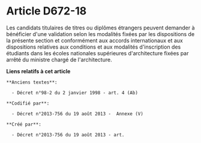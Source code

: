 # Article D672-18

Les candidats titulaires de titres ou diplômes étrangers peuvent demander à bénéficier d'une validation selon les modalités
fixées par les dispositions de la présente section et conformément aux accords internationaux et aux dispositions relatives
aux conditions et aux modalités d'inscription des étudiants dans les écoles nationales supérieures d'architecture fixées par
arrêté du ministre chargé de l'architecture.

**Liens relatifs à cet article**

	**Anciens textes**:

	  - Décret n°98-2 du 2 janvier 1998 - art. 4 (Ab)

	**Codifié par**:

	  - Décret n°2013-756 du 19 août 2013 -  Annexe (V)

	**Créé par**:

	  - Décret n°2013-756 du 19 août 2013 - art.
